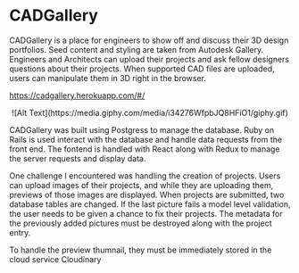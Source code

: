 # CADGallery



CADGallery is a place for engineers to show off and discuss their 3D design portfolios. Seed content and styling are taken from Autodesk Gallery. Engineers and Architects can upload their projects and ask fellow designers questions about their projects. When supported CAD files are uploaded, users can manipulate them in 3D right in the browser. 



https://cadgallery.herokuapp.com/#/

<p align="center"> ![Alt Text](https://media.giphy.com/media/i34276WfpbJQ8HFiO1/giphy.gif)</p>

CADGallery was built using Postgress to manage the database. Ruby on Rails is used interact with the database and handle data requests from the front end. The fontend is handled with React along with Redux to manage the server requests and display data. 

One challenge I encountered was handling the creation of projects. Users can upload images of their projects, and while they are uploading them, previews of those images are displayed. When projects are submitted, two database tables are changed. If the last picture fails a model level validation, the user needs to be given a chance to fix their projects. The metadata for the previously added pictures must be destroyed along with the project entry.



To handle the preview thumnail, they must be immediately stored in the cloud service Cloudinary
